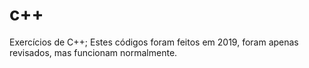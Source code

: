 # c++
Exercícios de C++;
Estes códigos foram feitos em 2019, foram apenas revisados, mas funcionam normalmente.

